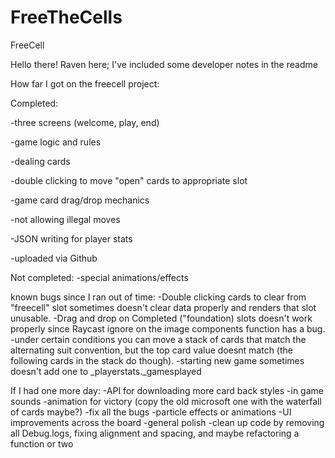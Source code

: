 # FreeTheCells
FreeCell

Hello there!
Raven here; I've included some developer notes in the readme

How far I got on the freecell project:

Completed:

  -three screens (welcome, play, end)
  
  -game logic and rules
  
  -dealing cards
  
  -double clicking to move "open" cards to appropriate slot
  
  -game card drag/drop mechanics
  
  -not allowing illegal moves
  
  -JSON writing for player stats
  
  -uploaded via Github
  

Not completed:
  -special animations/effects

known bugs since I ran out of time:
  -Double clicking cards to clear from "freecell" slot sometimes doesn't clear data properly and renders that slot unusable.
  -Drag and drop on Completed ("foundation) slots doesn't work properly since Raycast ignore on the image components function has a bug.
  -under certain conditions you can move a stack of cards that match the alternating suit convention, but the top card value doesnt match (the following cards in the        stack do though).
  -starting new game sometimes doesn't add one to _playerstats._gamesplayed
  
If I had one more day:
  -API for downloading more card back styles
  -in game sounds
  -animation for victory (copy the old microsoft one with the waterfall of cards maybe?)
  -fix all the bugs
  -particle effects or animations 
  -UI improvements across the board
  -general polish
  -clean up code by removing all Debug.logs, fixing alignment and spacing, and maybe refactoring a function or two
  
